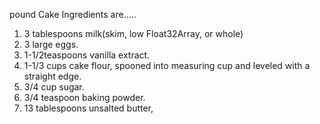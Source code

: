 pound Cake Ingredients are.....


 1.  3 tablespoons milk(skim, low Float32Array, or whole)
 2.  3 large eggs. 
 3.  1-1/2teaspoons vanilla extract. 
 4.  1-1/3 cups cake flour, spooned into measuring cup and leveled with a straight edge.
 5.  3/4 cup sugar. 
 6.  3/4 teaspoon baking powder. 
 7.  13 tablespoons unsalted butter,
    